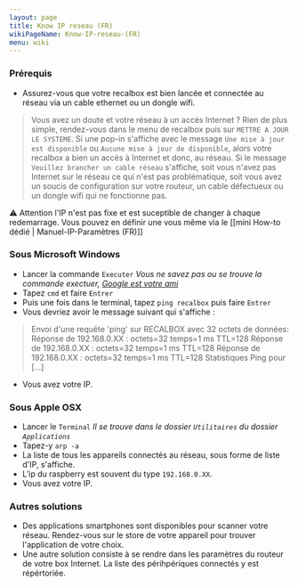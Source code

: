 ```yaml
---
layout: page
title: Know IP reseau (FR)
wikiPageName: Know-IP-reseau-(FR)
menu: wiki
---
```


### Prérequis
* Assurez-vous que votre recalbox est bien lancée et connectée au réseau via un cable ethernet ou un dongle wifi.

> Vous avez un doute et votre réseau à un accès Internet ? Rien de plus simple, rendez-vous dans le menu de recalbox puis sur `METTRE A JOUR LE SYSTEME`. Si une pop-in s'affiche avec le message `Une mise à jour est disponible` ou `Aucune mise à jour de disponible`, alors votre recalbox a bien un accès à Internet et donc, au réseau. Si le message `Veuillez brancher un cable réseau` s'affiche, soit vous n'avez pas Internet sur le réseau ce qui n'est pas problématique, soit vous avez un soucis de configuration sur votre routeur, un cable défectueux ou un dongle wifi qui ne fonctionne pas.

:warning: Attention l'IP n'est pas fixe et est suceptible de changer à chaque redemarrage. Vous pouvez en définir une vous même via le [[mini How-to dédié | Manuel-IP-Paramètres (FR)]]

### Sous Microsoft Windows
* Lancer la commande `Executer`
_Vous ne savez pas ou se trouve la commande exectuer, [Google est votre ami](http://www.laissemoichercherca.com/?q=commande%20executer%20windows%207)_
* Tapez `cmd` et faire `Entrer`
* Puis une fois dans le terminal, tapez `ping recalbox` puis faire `Entrer`
* Vous devriez avoir le message suivant qui s'affiche : 

> Envoi d'une requête 'ping' sur RECALBOX avec 32 octets de données:
Réponse de 192.168.0.XX : octets=32 temps=1 ms TTL=128
Réponse de 192.168.0.XX : octets=32 temps=1 ms TTL=128
Réponse de 192.168.0.XX : octets=32 temps=1 ms TTL=128
Statistiques Ping pour [...]

* Vous avez votre IP.

### Sous Apple OSX
* Lancer le `Terminal`
_Il se trouve dans le dossier `Utilitaires` du dossier `Applications`_
* Tapez-y `arp -a`
* La liste de tous les appareils connectés au réseau, sous forme de liste d'IP, s'affiche.
* L’ip du raspberry est souvent du type `192.168.0.XX`.
* Vous avez votre IP.

### Autres solutions

* Des applications smartphones sont disponibles pour scanner votre réseau. Rendez-vous sur le store de votre appareil pour trouver l'application de votre choix.
* Une autre solution consiste à se rendre dans les paramètres du routeur de votre box Internet. La liste des périhpériques connectés y est répértoriée.
